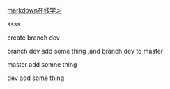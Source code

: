 [markdown在线学习](http://www.mdeditor.com/)

ssss

create branch dev

branch dev add some thing ,and branch dev to master

master add somne thing

dev add some thing





